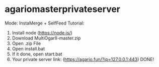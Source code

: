 # agariomasterprivateserver
Mode: InstaMerge + SelfFeed
Tutorial:
1. Install node (https://node.js/)
2. Download MultiOgarII-master.zip
3. Open .zip File
5. Open install.bat
6. If it done, open start.bat
7. Your private server link: (https://agario.fun/?ip=127.0.0.1:443)
DONE!
